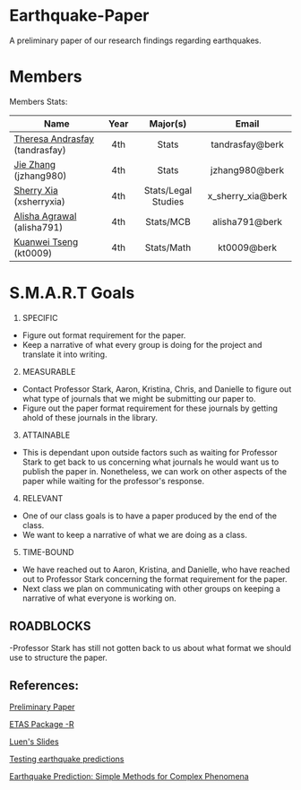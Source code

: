 Earthquake-Paper
================

A preliminary paper of our research findings regarding earthquakes.

Members
=======
Members Stats: 

| Name             | Year  |  Major(s) |Email|
| -------------    |:------:| :-----: |:-----:|
| <a href="https://github.com/tandrasfay">Theresa Andrasfay </a>(tandrasfay)|4th|Stats | tandrasfay@berk |
| <a href="https://github.com/jzhang980">  Jie Zhang</a> (jzhang980)| 4th |  Stats | jzhang980@berk |
| <a href="https://github.com/xsherryxia">Sherry Xia </a>(xsherryxia) | 4th | Stats/Legal Studies | x_sherry_xia@berk|
| <a href="https://github.com/alisha791">Alisha Agrawal </a>(alisha791) | 4th | Stats/MCB| alisha791@berk|
| <a href="https://github.com/kt0009">Kuanwei Tseng </a>(kt0009) | 4th | Stats/Math| kt0009@berk|
S.M.A.R.T Goals
===============
1) SPECIFIC
- Figure out format requirement for the paper.
- Keep a narrative of what every group is doing for the project and translate it into writing.

2) MEASURABLE
- Contact Professor Stark, Aaron, Kristina, Chris, and Danielle to figure out what type of journals that we might be submitting our paper to.
- Figure out the paper format requirement for these journals by getting ahold of these journals in the library.

3) ATTAINABLE
- This is dependant upon outside factors such as waiting for Professor Stark to get back to us concerning what journals he 
  would want us to publish the paper in. Nonetheless, we can work on other aspects of the paper while waiting for the professor's
  response.

4) RELEVANT
- One of our class goals is to have a paper produced by the end of the class.
- We want to keep a narrative of what we are doing as a class.

5) TIME-BOUND
- We have reached out to Aaron, Kristina, and Danielle, who have reached out to Professor Stark concerning the format
  requirement for the paper.
- Next class we plan on communicating with other groups on keeping a narrative of what everyone is working on.

ROADBLOCKS
------------
-Professor Stark has still not gotten back to us about what format we should use to structure the paper.

References: 
------------

[Preliminary Paper](https://docs.google.com/document/d/1GxDn_eR12WvWVm5jIIoRZIOqEoRtOQnni9wQE4otgGw/edit)

[ETAS Package -R](http://cran.r-project.org/web/packages/ETAS/ETAS.pdf)

[Luen's Slides](http://www.stat.berkeley.edu/~bradluen/slides.pdf)

[Testing earthquake predictions](http://projecteuclid.org/DPubS?verb=Display&version=1.0&service=UI&handle=euclid.imsc/1207580090&page=record)

[Earthquake Prediction: Simple Methods for Complex Phenomena](http://escholarship.org/uc/item/22p7f44k#page-21)
